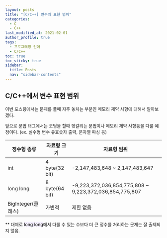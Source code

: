 ```yaml
---
layout: posts
title: "[C/C++] 변수의 표현 범위"
categories:
  - C
  - C++
last_modified_at: 2021-02-01
author_profile: true
tags:
  - 프로그래밍 언어
  - C/C++
toc: true
toc_sticky: true
sidebar:
  title: Posts
  nav: "sidebar-contents"
---
```


## C/C++에서 변수 표현 범위

이번 포스팅에서는 문제를 풀때 자주 놓치는 부분인 메모리 제약 사항에 대해서 알아보겠다.

앞으로 문법 태그에서는 코딩을 할때 헷갈리는 문법이나 메모리 제약 사항등을 다룰 예정이다. (ex. 실수형 변수 유효숫자 출력, 문자열 파싱 등)

|정수형 종류|자료형 크기|자료형 범위|
|------|---|---|
|int|4 byte(32 bit)|-2,147,483,648 ~ 2,147,483,647|
|long long|8 byte(64 bit)|-9,223,372,036,854,775,808 ~ 9,223,372,036,854,775,807|
|BigInteger(클래스)|가변적|제한 없음|


** 대체로 <mark style='background-color: #f5f0ff'>long long</mark>에서 다룰 수 있는 수보다 더 큰 정수를 처리하는 문제는 잘 출제되지 않음.

